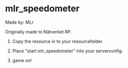 # mlr_speedometer
Made by: MLr


Originally made to Nätverket RP.



1. Copy the resource in to your resourcefolder.

2. Place "start mlr_speedometer" into your serverconfig.

3. game on!
